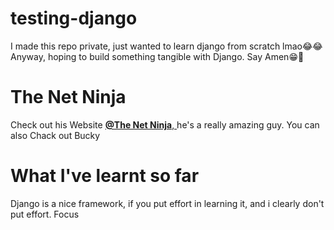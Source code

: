 # testing-django

<p>I made this repo private, just wanted to learn django from scratch lmao😂😂
Anyway, hoping to build something tangible with Django. Say Amen😁🙌</p>

# <b>The Net Ninja</b>

<p>Check out his Website <a href="https://www.thenetninja.co.uk/"><b>@The Net Ninja</b>, </a> he's a really amazing guy. You can also Chack out Bucky</p>

# What I've learnt so far

<p>Django is a nice framework, if you put effort in learning it, and i clearly don't put effort. Focus</p>
